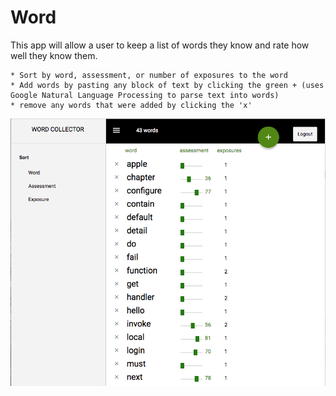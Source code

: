 # Word  #

This app will allow a user to keep a list of words they know and rate how well they know them.
	
	* Sort by word, assessment, or number of exposures to the word
	* Add words by pasting any block of text by clicking the green + (uses Google Natural Language Processing to parse text into words)
	* remove any words that were added by clicking the 'x'
![Screenshot of Word Collector](/screenshots/words-screen-shot.png?raw=true "Word Collector")


